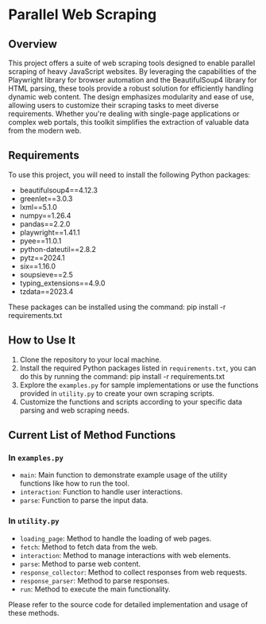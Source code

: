 # Parallel Web Scraping

## Overview

This project offers a suite of web scraping tools designed to enable parallel scraping of heavy JavaScript websites. By leveraging the capabilities of the Playwright library for browser automation and the BeautifulSoup4 library for HTML parsing, these tools provide a robust solution for efficiently handling dynamic web content. The design emphasizes modularity and ease of use, allowing users to customize their scraping tasks to meet diverse requirements. Whether you're dealing with single-page applications or complex web portals, this toolkit simplifies the extraction of valuable data from the modern web.

## Requirements

To use this project, you will need to install the following Python packages:

- beautifulsoup4==4.12.3
- greenlet==3.0.3
- lxml==5.1.0
- numpy==1.26.4
- pandas==2.2.0
- playwright==1.41.1
- pyee==11.0.1
- python-dateutil==2.8.2
- pytz==2024.1
- six==1.16.0
- soupsieve==2.5
- typing_extensions==4.9.0
- tzdata==2023.4

These packages can be installed using the command: pip install -r requirements.txt

## How to Use It

1. Clone the repository to your local machine.
2. Install the required Python packages listed in `requirements.txt`, you can do this by running the command: pip install -r requirements.txt
3. Explore the `examples.py` for sample implementations or use the functions provided in `utility.py` to create your own scraping scripts.
4. Customize the functions and scripts according to your specific data parsing and web scraping needs.

## Current List of Method Functions

### In `examples.py`

- `main`: Main function to demonstrate example usage of the utility functions like how to run the tool.
- `interaction`: Function to handle user interactions.
- `parse`: Function to parse the input data.

### In `utility.py`

- `loading_page`: Method to handle the loading of web pages.
- `fetch`: Method to fetch data from the web.
- `interaction`: Method to manage interactions with web elements.
- `parse`: Method to parse web content.
- `response_collector`: Method to collect responses from web requests.
- `response_parser`: Method to parse responses.
- `run`: Method to execute the main functionality.

Please refer to the source code for detailed implementation and usage of these methods.
